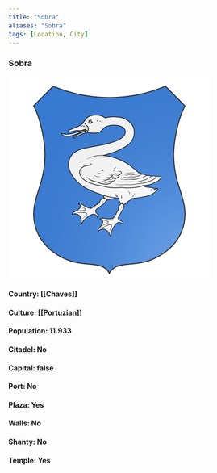 ```yaml
---
title: "Sobra"
aliases: "Sobra"
tags: [Location, City]
---
```

### Sobra
![](attachment/361743446b025fa54239c55f570a907f.svg)

#### Country: [[Chaves]]

#### Culture: [[Portuzian]]

#### Population: 11.933

#### Citadel: No

#### Capital: false

#### Port: No

#### Plaza: Yes

#### Walls: No

#### Shanty: No

#### Temple: Yes

